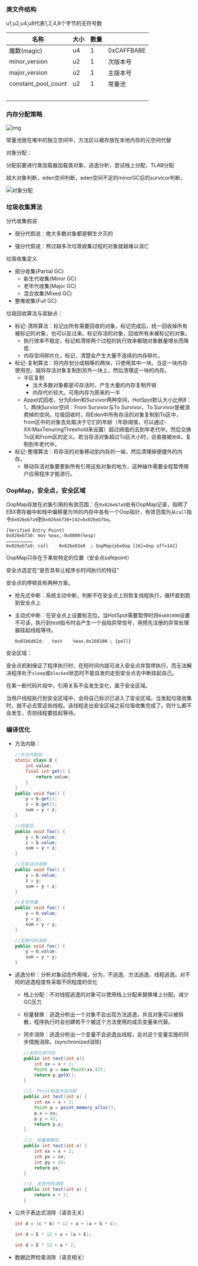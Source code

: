 ### 类文件结构

u1,u2,u4,u8代表1,2,4,8个字节的无符号数

| 名称                | 大小 | 数量 |            |
| ------------------- | ---- | ---- | ---------- |
| 魔数(magic)         | u4   | 1    | 0xCAFFBABE |
| minor_version       | u2   | 1    | 次版本号   |
| major_version       | u2   | 1    | 主版本号   |
| constant_pool_count | u2   | 1    | 常量池     |
|                     |      |      |            |
|                     |      |      |            |
|                     |      |      |            |
|                     |      |      |            |
|                     |      |      |            |





### 内存分配策略

![img](https://img2018.cnblogs.com/blog/163758/201811/163758-20181101131229284-1189515543.png)

常量池放在堆中的独立空间中，方法区以被存放在本地内存的元空间代替



对象分配：

分配前要进行类加载器加载类对象，逃逸分析，尝试栈上分配，TLAB分配

超大对象判断，eden空间判断，eden空间不足的minorGC后的survicor判断。

![对象分配](http://image.mamicode.com/info/202001/20200111183513707064.jpg)

### 垃圾收集算法

分代收集假说

- 弱分代假说：绝大多数对象都是朝生夕灭的

- 强分代假说：熬过越多次垃圾收集过程的对象就越难以消亡



垃圾收集定义

- 部分收集(Partial GC)
  - 新生代收集(Minor GC)
  - 老年代收集(Major GC)
  - 混合收集(Mixed GC)
- 整堆收集(Full GC)



垃圾回收算法与其缺点：

- 标记-清除算法：标记出所有需要回收的对象，标记完成后，统一回收掉所有被标记的对象，也可以反过来。标记存活的对象，回收所有未被标记的对象。
  - 执行效率不稳定，标记和清除两个过程的执行效率都随对象数量增长而降低
  - 内存空间碎片化，标记、清楚会产生大量不连续的内存碎片。
- 标记-复制算法：将内存划分成相等的两块，只使用其中一块，当这一块内存使用完，就将存活对象复制到另外一块上，然后清理这一块的内存。
  - 半区复制
    - 当大多数对象都是可存活时，产生大量的内存复制开销
    - 内存代价较大。可用内存为原来的一半
  - Appel式回收，分为Eden和Survivor两种空间，HotSpot默认大小比例8：1，两块Survior空间：From Survivor与To Survivor，To Survivor是被浪费掉的空间。垃圾回收时，将Eden中所有存活的对象复制到To区中，from区中的对象去处取决于它们的年龄（年龄阈值，可以通过-XX:MaxTenuringThreshold来设置）超过阀值的去到年老代中。然后交换To区和From区的定义。若当存活对象超过To区大小时，会直接被`担保`，复制到年老代中。
- 标记-整理算法：将存活的对象移动到内存的一端，然后清理掉便捷外的内存。
  - 移动存活对象要更新所有引用这些对象的地方，这种操作需要全程暂停用户应用程序才能进行。



### OopMap，安全点，安全区域

OopMap存放在对象引用的有效范围：在`0x026eb7a9`处有OopMap记录，指明了EBX寄存器中和栈中偏移量为16的内存中各有一个Oop指针，有效范围为从`call`指令`0x026eb7a9`到`0x026eb730+142=0x026eb7be`。



```
[Verified Entry Point]
0x026eb730: mov	%eax,-0x8000(%esp)
…………………………
0x026eb7a9: call	0x026e83e0	; OopMap{ebxOop [16]=Oop off=142}
```



OopMap只存在于某些特定的位置（安全点safepoint）

安全点选定在“是否具有让程序长时间执行的特征”

安全点的停顿具有两种方案。

- 抢先式中断：系统主动中断，判断不在安全点上则恢复线程执行，循环直到跑到安全点上

- 主动式中断：在安全点上设置标志位。当HotSpot需要暂停时将`0x601000`设置不可读，执行到test指令时会产生一个自陷异常信号，用预先注册的异常处理器挂起线程等待。

  ```
  0x01b6d62d:	test	%eax,0x160100 ; {poll}
  ```

  

安全区域：

安全点机制保证了程序执行时，在短时间内就可进入安全点并暂停执行，而无法解决程序处于`sleep`或`blocked`状态时不能自发的走到安全点去中断挂起自己。

在某一断代码片段中，引用关系不会发生变化，属于安全区域。

当用户线程执行到安全区域中，会将自己标识已进入了安全区域。当发起垃圾收集时，就不必去管这些线程。该线程走出安全区域之前垃圾收集完成了。则什么都不会发生，否则线程要挂起等待。





### 编译优化

- 方法内联：

  ```java
  //方法内联前
  static class B {
      int value;
      final int get() {
          return value;
      }
  }
  public void foo() {
      y = b.get();
      z = b.get();
      sum = y + z;
  }
  
  //内联后
  public void foo() {
      y = b.value;
      z = b.value;
      sum = y + z;
  }
  
  //冗余访问消除
  public void foo() {
      y = b.value;
      z = y;
      sum = y + z;
  }
  
  //复写传播
  public void foo() {
      y = b.value;
      y = y;
      sum = y + y;
  }
  
  //无用代码消除
  public void foo() {
      y = b.value;
      sum = y + y;
  }
  ```
  

  
- 逃逸分析：分析对象动态作用域，分为，不逃逸、方法逃逸、线程逃逸。对不同的逃逸程度有采取不同程度的优化

  - 栈上分配：不对线程逃逸的对象可以使用栈上分配来替换堆上分配。减少GC压力

  - 标量替换：逃逸分析出一个对象不会出现方法逃逸，并且对象可以被拆散，程序执行时会创建若干个被这个方法使用的成员变量来代替。

  - 同步消除：逃逸分析出一个变量不会逃逸出线程，会对这个变量实施的同步措施消除。(synchronized消除)

    ```java
    //未优化前代码
    public int test(int x){
    	int xx = x + 2;
        Point p = new Point(xx,42);
        return p.getX();
    }
    
    //1. Point构造方法内联
    public int test(int x) {
        int xx = x + 2;
        Point p = point_memory_alloc();
        p.x = xx;
        p.y = 42;
        return p.x;
    }
    
    //2. 标量替换后
    public int test(int x) {
        int xx = x + 2;
        int px = xx;
        int py = 42;
        return px;
    }
    
    //3. 无效代码消除
    public int test(int x) {
        return x + 2;
    }
    ```
  
- 公共子表达式消除（语言无关）

  ```java
  int d = (c * b) * 12 + a + (a + b * c);
  
  int d = E * 12 + a + (a + E);
  
  int d = E * 13 + a * 2;
  ```

- 数据边界检查消除（语言相关）
